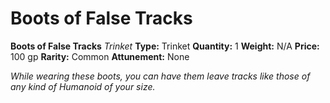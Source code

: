 # Boots of False Tracks

**Boots of False Tracks**
_Trinket_
**Type:** Trinket
**Quantity:** 1
**Weight:** N/A
**Price:** 100 gp
**Rarity:** Common
**Attunement:** None

*While wearing these boots, you can have them leave tracks like those of any kind of Humanoid of your size.*